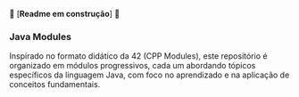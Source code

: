 🚧 [**Readme em construção**] 🚧
### Java Modules

Inspirado no formato didático da 42 (CPP Modules), este repositório é organizado em módulos progressivos, cada um abordando tópicos específicos da linguagem Java, com foco no aprendizado e na aplicação de conceitos fundamentais.
